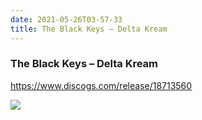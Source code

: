 ```yaml
---
date: 2021-05-26T03-57-33
title: The Black Keys – Delta Kream
---
```

### The Black Keys – Delta Kream
https://www.discogs.com/release/18713560

![](dayone-moment://4EF21F17031246DFB1163E659612E03A)
